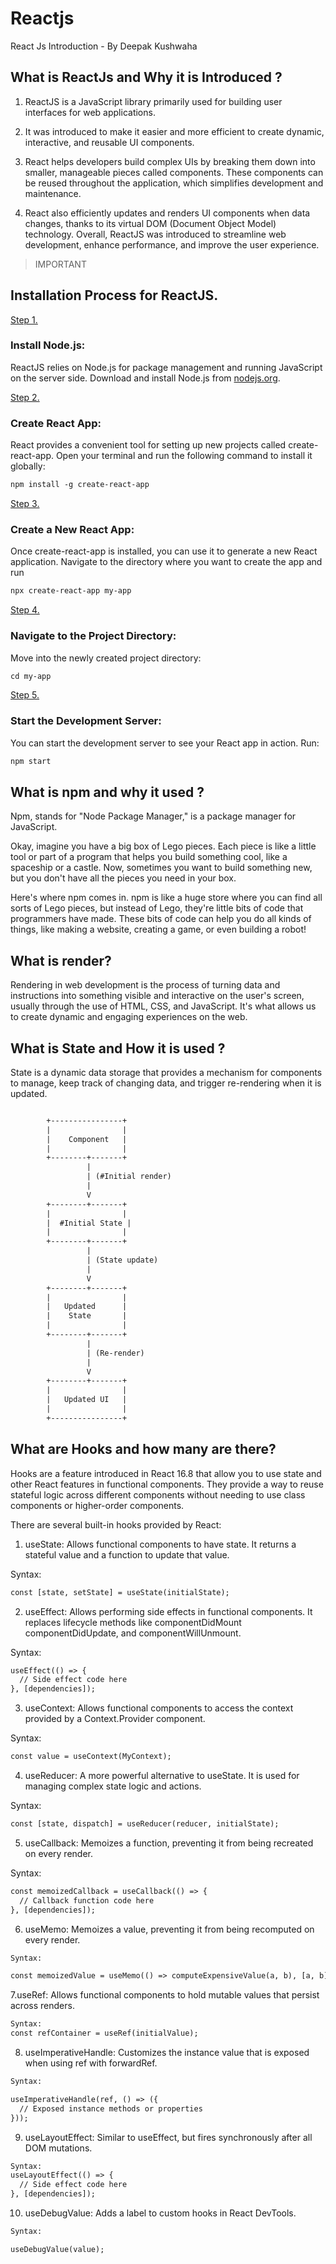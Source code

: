 # Reactjs
React Js Introduction - By Deepak Kushwaha

## What is ReactJs and Why it is Introduced ?


1. ReactJS is a JavaScript library primarily used for building user interfaces for web applications. 

2. It was introduced to make it easier and more efficient to create dynamic, interactive, and reusable UI components.

3. React helps developers build complex UIs by breaking them down into smaller, manageable pieces called components. These components can be reused throughout the application, which simplifies development and maintenance.

4. React also efficiently updates and renders UI components when data changes, thanks to its virtual DOM (Document Object Model) technology. Overall, ReactJS was introduced to streamline web development, enhance performance, and improve the user experience.

> IMPORTANT

## Installation Process for ReactJS.
[Step 1.]() 
### Install Node.js:
ReactJS relies on Node.js for package management and running JavaScript on the server side. Download and install Node.js from [nodejs.org](https://nodejs.org/en/download/).

[Step 2.]() 
### Create React App:
React provides a convenient tool for setting up new projects called create-react-app. Open your terminal and run the following command to install it globally:
```html
npm install -g create-react-app
```
[Step 3.]() 
### Create a New React App:
Once create-react-app is installed, you can use it to generate a new React application. Navigate to the directory where you want to create the app and run
```html
npx create-react-app my-app

```

[Step 4.]() 
### Navigate to the Project Directory:
Move into the newly created project directory:
```html
cd my-app
```

[Step 5.]() 
### Start the Development Server:
You can start the development server to see your React app in action. Run:
```html
npm start
```

## What is npm and why it used ?
  Npm, stands for "Node Package Manager," is a package manager for JavaScript.

  Okay, imagine you have a big box of Lego pieces. Each piece is like a little tool or part of a program that helps you build something cool, like a spaceship or a castle. Now, sometimes you want to build something new, but you don't have all the pieces you need in your box.

Here's where npm comes in. npm is like a huge store where you can find all sorts of Lego pieces, but instead of Lego, they're little bits of code that programmers have made. These bits of code can help you do all kinds of things, like making a website, creating a game, or even building a robot!

## What is render?

Rendering in web development is the process of turning data and instructions into something visible and interactive on the user's screen, usually through the use of HTML, CSS, and JavaScript. It's what allows us to create dynamic and engaging experiences on the web.


## What is State and How it is used ?
 
  State is a dynamic data storage that provides a mechanism for components to manage, keep track of changing data, and trigger re-rendering when it is updated.
  ```html

          +----------------+
          |                |
          |    Component   |
          |                |
          +--------+-------+
                   |
                   | (#Initial render)
                   |
                   V
          +--------+-------+
          |                |
          |  #Initial State |
          |                |
          +--------+-------+
                   |
                   | (State update)
                   |
                   V
          +--------+-------+
          |                |
          |   Updated      |
          |    State       |
          |                |
          +--------+-------+
                   |
                   | (Re-render)
                   |
                   V
          +--------+-------+
          |                |
          |   Updated UI   |
          |                |
          +----------------+

```
## What are Hooks and how many are there?

  
Hooks are a feature introduced in React 16.8 that allow you to use state and other React features in functional components. They provide a way to reuse stateful logic across different components without needing to use class components or higher-order components.

There are several built-in hooks provided by React:

1. useState: Allows functional components to have state. It returns a stateful value and a function to update that value.

Syntax:
```html 
const [state, setState] = useState(initialState);
```

2. useEffect: Allows performing side effects in functional components.  It replaces lifecycle methods like componentDidMount componentDidUpdate, and componentWillUnmount.

Syntax:
```html 
useEffect(() => {
  // Side effect code here
}, [dependencies]);
```
3. useContext: Allows functional components to access the context provided by a Context.Provider component.

Syntax:
```html 
const value = useContext(MyContext);
```
4. useReducer: A more powerful alternative to useState. It is used for managing complex state logic and actions.

Syntax:
```html 
const [state, dispatch] = useReducer(reducer, initialState);
```
5. useCallback: Memoizes a function, preventing it from being recreated on every render.

Syntax:
```html 
const memoizedCallback = useCallback(() => {
  // Callback function code here
}, [dependencies]);
```
6. useMemo: Memoizes a value, preventing it from being recomputed on every render.
```html 
Syntax:

const memoizedValue = useMemo(() => computeExpensiveValue(a, b), [a, b]);
```

7.useRef: Allows functional components to hold mutable values that persist across renders.
```html 
Syntax:
const refContainer = useRef(initialValue);
```

8. useImperativeHandle: Customizes the instance value that is exposed when using ref with forwardRef.
```html 
Syntax:

useImperativeHandle(ref, () => ({
  // Exposed instance methods or properties
}));
```

9. useLayoutEffect: Similar to useEffect, but fires synchronously after all DOM mutations.
```html 
Syntax:
useLayoutEffect(() => {
  // Side effect code here
}, [dependencies]);
```

10. useDebugValue: Adds a label to custom hooks in React DevTools.
```html 
Syntax:

useDebugValue(value);
```